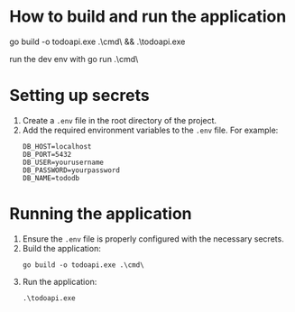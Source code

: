 # How to build and run the application

go build -o todoapi.exe .\cmd\ && .\todoapi.exe

run the dev env with go run .\cmd\

# Setting up secrets

1. Create a `.env` file in the root directory of the project.
2. Add the required environment variables to the `.env` file. For example:
   ```
   DB_HOST=localhost
   DB_PORT=5432
   DB_USER=yourusername
   DB_PASSWORD=yourpassword
   DB_NAME=tododb
   ```

# Running the application

1. Ensure the `.env` file is properly configured with the necessary secrets.
2. Build the application:
   ```
   go build -o todoapi.exe .\cmd\
   ```
3. Run the application:
   ```
   .\todoapi.exe
   ```